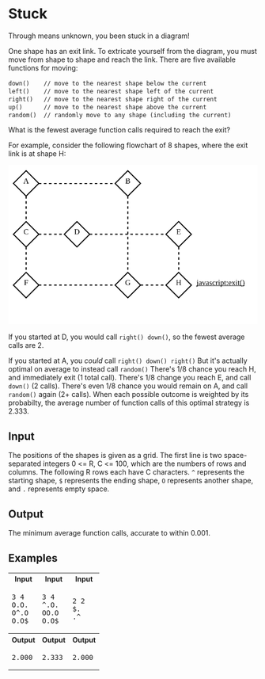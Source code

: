 # Stuck

Through means unknown, you been stuck in a diagram!

One shape has an exit link. To extricate yourself from the diagram, you must move from shape to shape and reach the link.
There are five available functions for moving:

```
down()    // move to the nearest shape below the current
left()    // move to the nearest shape left of the current
right()   // move to the nearest shape right of the current
up()      // move to the nearest shape above the current
random()  // randomly move to any shape (including the current)
```

What is the fewest average function calls required to reach the exit?

For example, consider the following flowchart of 8 shapes, where the exit link is at shape H:

<div align="center">
    <img alt="Example flowchart" src="./example-flowchart.svg">
</div>

If you started at D, you would call `right() down()`, so the fewest average calls are 2.

If you started at A, you *could* call `right() down() right()` But it's actually optimal on average to instead call
`random()` There's 1/8 chance you reach H, and immediately exit (1 total call). There's 1/8 change you reach E, and
call `down()` (2 calls). There's even 1/8 chance you would remain on A, and call `random()` again (2+ calls). When each
possible outcome is weighted by its probabilty, the average number of function calls of this optimal strategy is 2.333.

## Input

The positions of the shapes is given as a grid. The first line is two space-separated integers 0 <= R, C <= 100, which
are the numbers of rows and columns. The following R rows each have C characters. `^` represents the starting shape,
`$` represents the ending shape, `O` represents another shape, and `.` represents empty space.

## Output

The minimum average function calls, accurate to within 0.001.

## Examples

<table>
    <tr>
        <th>Input</th>
        <th>Input</th>
        <th>Input</th>
    </tr>
    <tr>
        <td><pre>3 4
O.O.
O^.O
O.O$</pre></td>
        <td><pre>3 4
^.O.
OO.O
O.O$</pre></td>
        <td><pre>2 2
$.
.^</pre></td>
    </tr>
    <tr>
        <th>Output</th>
        <th>Output</th>
        <th>Output</th>
    </tr>
    <tr>
        <td><pre>2.000</pre></td>
        <td><pre>2.333</pre></td>
        <td><pre>2.000</pre></td>
    </tr>
</table>
